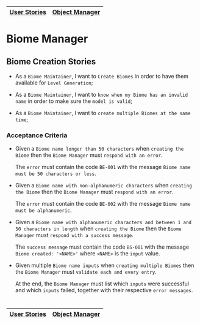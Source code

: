 | [User Stories](README.md) | [Object Manager](object_manager.md) |
| ------------------------- | ----------------------------------- |

# Biome Manager

## Biome Creation Stories

- As a `Biome Maintainer`, I want to `Create Biomes` in order to have them available for `Level Generation`;

- As a `Biome Maintainer`, I want to `know when my Biome has an invalid name` in order to make sure the `model is valid`;

- As a `Biome Maintainer`, I want to `create multiple Biomes at the same time`;

### Acceptance Criteria

- Given a `Biome name longer than 50 characters` when `creating the Biome` then the `Biome Manager` must `respond with an error`.

  The `error` must contain the code `BE-001` with the message `Biome name must be 50 characters or less`.

- Given a `Biome name with non-alphanumeric characters` when `creating the Biome` then the `Biome Manager` must `respond with an error`.

  The `error` must contain the code `BE-002` with the message `Biome name must be alphanumeric`.

- Given a `Biome name with alphanumeric characters and between 1 and 50 characters in length` when `creating the Biome` then the `Biome Manager` must `respond with a success message`.

  The `success message` must contain the code `BS-001` with the message `Biome created: '<NAME>'` where `<NAME>` is the `input` value.

- Given multiple `Biome name inputs` when `creating multiple Biomes` then the `Biome Manager` must `validate each and every entry`.

  At the end, the `Biome Manager` must list which `inputs` were successful and which `inputs` failed, together with their respective `error messages`.

#

| [User Stories](README.md) | [Object Manager](object_manager.md) |
| ------------------------- | ----------------------------------- |
